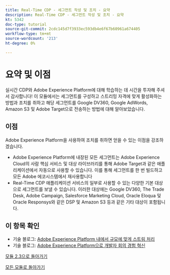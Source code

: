 ```yaml
---
title: Real-Time CDP - 세그먼트 작성 및 조치 - 요약
description: Real-Time CDP - 세그먼트 작성 및 조치 - 요약
kt: 5342
doc-type: tutorial
source-git-commit: 2cdc145d7f3933ec593db4e6f67b60961a674405
workflow-type: tm+mt
source-wordcount: '213'
ht-degree: 0%

---
```


# 요약 및 이점

실시간 CDP와 Adobe Experience Platform에 대해 학습하는 데 시간을 투자해 주셔서 감사합니다!
이 모듈에서는 세그먼트를 구성하고 스트리밍 자격에 맞게 활성화하는 방법과 조치를 취하고 해당 세그먼트를 Google DV360, Google AdWords, Amazon S3 및 Adobe Target으로 전송하는 방법에 대해 알아보았습니다.

## 이점

Adobe Experience Platform을 사용하여 조치를 취하면 얻을 수 있는 이점을 강조하겠습니다.

- Adobe Experience Platform에 내장된 모든 세그먼트는 Adobe Experience Cloud의 사람 핵심 서비스 및 대상 라이브러리를 통해 Adobe Target과 같은 애플리케이션에서 자동으로 사용할 수 있습니다. 이를 통해 세그먼트를 한 번 빌드하고 모든 Adobe 에코시스템에서 재사용합니다
- Real-Time CDP 애플리케이션 서비스의 일부로 사용할 수 있는 다양한 기본 대상으로 세그먼트를 보낼 수 있습니다. 이러한 대상에는 Google DV360, The Trade Desk, Adobe Campaign, Salesforce Marketing Cloud, Oracle Eloqua 및 Oracle Responsys와 같은 DSP 및 Amazon S3 등과 같은 기타 대상이 포함됩니다.

## 이 항목 확인

- 기술 블로그: [Adobe Experience Platform 내에서 규모에 맞게 스트림 처리](https://medium.com/adobetech/stream-processing-at-scale-within-adobe-experience-platform-909ed502da71)
- 기술 블로그: [Adobe Experience Platform으로 개발자 회의 경험 혁신](https://medium.com/adobetech/innovating-developer-conference-with-adobe-experience-platform-c8c2d1fe8d88)

[모듈 2.3으로 돌아가기](./real-time-cdp-build-a-segment-take-action.md)

[모든 모듈로 돌아가기](../../../overview.md)
